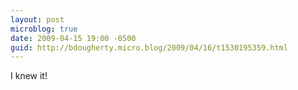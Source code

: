 ```yaml
---
layout: post
microblog: true
date: 2009-04-15 19:00 -0500
guid: http://bdougherty.micro.blog/2009/04/16/t1530195359.html
---
```

I knew it!
